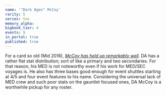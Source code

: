 ```yaml
---
name: '"Dark Ages" McCoy'
rarity: 5
series: tos
memory_alpha:
bigbook_tier: 4
events: 9
in_portal: true
published: true
---
```


For a card so old (Mid 2016), [_McCoy has held up remarkably well_](https://www.youtube.com/watch?v=2XJ7dhofvhY). DA has a rather flat stat distribution; sort of like a primary and two secondaries. For that reason, his MED is not noteworthy even if his work for MED/SEC voyages is. He also has three bases good enough for event shuttles starting at 4/5 and four event features to his name. Considering the universal lack of MED crew and such poor stats on the gauntlet focused ones, DA McCoy is a worthwhile pickup for any roster.
